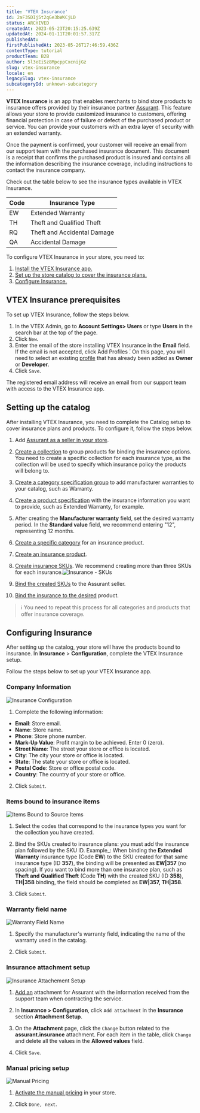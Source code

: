 ```yaml
---
title: 'VTEX Insurance'
id: 2aF3SDIj5t2qGe3bWKCjLD
status: ARCHIVED
createdAt: 2023-05-23T20:15:25.639Z
updatedAt: 2024-01-11T20:01:57.317Z
publishedAt: 
firstPublishedAt: 2023-05-26T17:46:59.436Z
contentType: tutorial
productTeam: B2B
author: 5l3eEiSz8MpcppCxcnijGz
slug: vtex-insurance
locale: en
legacySlug: vtex-insurance
subcategoryId: unknown-subcategory
---
```


**VTEX Insurance** is an app that enables merchants to bind store products to insurance offers provided by their insurance partner [Assurant](https://www.assurant.com.br/). This feature allows your store to provide customized insurance to customers, offering financial protection in case of failure or defect of the purchased product or service. You can provide your customers with an extra layer of security with an extended warranty.

Once the payment is confirmed, your customer will receive an email from our support team with the purchased insurance document. This document is a receipt that confirms the purchased product is insured and contains all the information describing the insurance coverage, including instructions to contact the insurance company.

Check out the table below to see the insurance types available in VTEX Insurance.

Code   | Insurance Type
--------- | ------
EW | Extended Warranty
TH | Theft and Qualified Theft
RQ | Theft and Accidental Damage
QA | Accidental Damage

To configure VTEX Insurance in your store, you need to:

1. <a href="#vtex-insurance-prerequisites">Install the VTEX Insurance app.</a>
2. <a href="#setting-up-the-catalog">Set up the store catalog to cover the insurance plans.</a>
3. <a href="#configuring-insurance">Configure Insurance.</a>

## VTEX Insurance prerequisites
To set up VTEX Insurance, follow the steps below.

1. In the VTEX Admin, go to **Account Settings> Users** or type **Users** in the search bar at the top of the page.
2. Click `New`.
3. Enter the email of the store installing VTEX Insurance in the **Email** field. If the email is not accepted, click  ́Add Profiles ́. On this page, you will need to select an existing [profile](https://help.vtex.com/en/tutorial/roles--7HKK5Uau2H6wxE1rH5oRbc) that has already been added as **Owner** or **Developer**.
4.  Click `Save`.

The registered email address will receive an email from our support team with access to the VTEX Insurance app.

## Setting up the catalog
After installing VTEX Insurance, you need to complete the Catalog setup to cover insurance plans and products. To configure it, follow the steps below.

1. Add [Assurant as a seller in your store](https://help.vtex.com/en/tutorial/adding-a-seller--tutorials_392).

2. [Create a collection](https://help.vtex.com/en/tutorial/creating-collections-beta--yJBHqNMViOAnnnq4fyOye) to group products for binding the insurance options. You need to create a specific collection for each insurance type, as the collection will be used to specify which insurance policy the products will belong to.

3. [Create a category specification group](https://help.vtex.com/en/tutorial/creating-a-specification-group-in-a-category--tutorials_246) to add manufacturer warranties to your catalog, such as Warranty.

4. [Create a product specification](https://help.vtex.com/en/tutorial/adding-specifications-or-product-fields--tutorials_106) with the insurance information you want to provide, such as Extended Warranty, for example.

5. After creating the **Manufacturer warranty** field, set the desired warranty period. In the **Standard value** field, we recommend entering "12", representing 12 months.

6. [Create a specific category](https://help.vtex.com/en/tracks/catalog-101--5AF0XfnjfWeopIFBgs3LIQ/3UYjVS03JbleGPh0Ckpic1) for an insurance product.

7. [Create an insurance product](https://help.vtex.com/en/tutorial/products-and-skus-beta--2ig7TmROlirWirZjFWZ3By).

8. [Create insurance SKUs](https://help.vtex.com/en/tutorial/sku-registration-fields--21DDItuEQc6mseiW8EakcY). We recommend creating more than three SKUs for each insurance.![Insurance - SKUs](//images.ctfassets.net/alneenqid6w5/7z6EX1cFT3l5wmnlX5LQk1/e1b53a46f844d679277074c59386b0de/image3.png)

9. [Bind the created SKUs](https://help.vtex.com/en/tutorial/sku-bindings--1SmrVgNwjJX17hdqwLa0TX) to the Assurant seller.

10. [Bind the insurance to the desired](https://help.vtex.com/en/tutorial/adding-specifications-or-product-fields--tutorials_106) product.

>ℹ️ You need to repeat this process for all categories and products that offer insurance coverage.

## Configuring Insurance
After setting up the catalog, your store will have the products bound to insurance. In **Insurance** > **Configuration**, complete the VTEX Insurance setup.

Follow the steps below to set up your VTEX Insurance app.

### Company Information
![Insurance Configuration](//images.ctfassets.net/alneenqid6w5/27tKnogbpFLSaeGPW4OnkZ/b779f15fc609605bb8c26452fa596251/image5.png)
1. Complete the following information:
- **Email**: Store email.
- **Name**: Store name.
- **Phone**: Store phone number.
- **Mark-Up Value**: Profit margin to be achieved. Enter 0 (zero).
- **Street Name**: The street your store or office is located.
- **City**: The city your store or office is located.
- **State**: The state your store or office is located.
- **Postal Code**: Store or office postal code.
- **Country**: The country of your store or office.
2. Click `Submit`.

### Items bound to insurance items

![Items Bound to Source Items](//images.ctfassets.net/alneenqid6w5/6E68A1BaKeUzAgZuzD7KIY/3aa3ac21584d7226965e0584eb738150/image2.png)

1. Select the codes that correspond to the insurance types you want for the collection you have created.

2. Bind the SKUs created to insurance plans: you must add the insurance plan followed by the SKU ID. Example_: When binding the **Extended Warranty** insurance type (Code **EW**) to the SKU created for that same insurance type (ID **357**), the binding will be presented as **EW|357** (no spacing).
If you want to bind more than one insurance plan, such as **Theft and Qualified Theft** (Code **TH**) with the created SKU (ID **358**), **TH|358** binding, the field should be completed as **EW|357, TH|358**.
3. Click `Submit`.

### Warranty field name

![Warranty Field Name](//images.ctfassets.net/alneenqid6w5/215SqlxeJ3yFSZjfGnuJRl/c7440e8c3189d41c05d3a837cec3e273/image8.png)

1.  Specify the manufacturer's warranty field, indicating the name of the warranty used in the catalog.

2.  Click `Submit`.

### Insurance attachment setup
![Insurance Attachement Setup](//images.ctfassets.net/alneenqid6w5/7wpyDOdmdsK2VqOOUbqrfr/0cc20efa1f556b1cd5ed82e97f456ced/insurance_attachement_setup.png)

1. [Add an](https://help.vtex.com/en/tutorial/adding-an-attachment--7zHMUpuoQE4cAskqEUWScU) attachment for Assurant with the information received from the support team when contracting the service.

2. In **Insurance > Configuration**, click `Add attachment` in the **Insurance** section **Attachment Setup**.

3. On the **Attachment** page, click the `Change` button related to the **assurant.insurance** attachment. For each item in the table, click `Change` and delete all the values in the **Allowed values** field.

4. Click `Save`.

### Manual pricing setup
![Manual Pricing](//images.ctfassets.net/alneenqid6w5/a1wDUYo5UhkR09keQU6WG/c35b802ce82a4b0ddb077c7d62cae53e/image11.png)

1. [Activate the manual pricing](https://help.vtex.com/en/tutorial/change-the-price-of-an-item-in-the-shopping-cart--7Cd37aCAmtL1qmoZJJvjNf) in your store.

2. Click `Done, next`.
